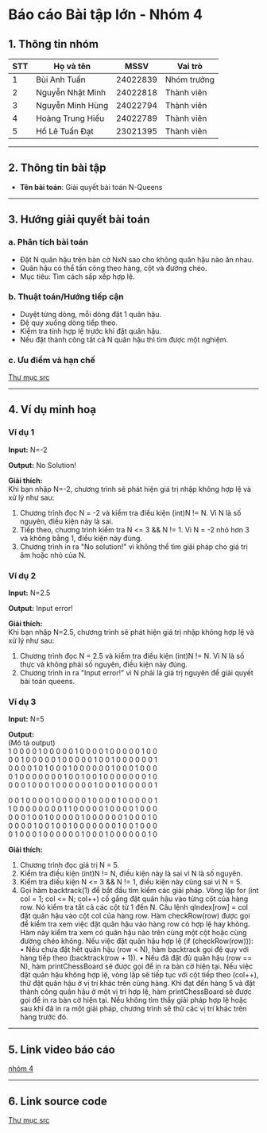 # Báo cáo Bài tập lớn - Nhóm 4

## 1. Thông tin nhóm
| STT | Họ và tên | MSSV | Vai trò |
|---|---|---|---|
| 1 | Bùi Anh Tuấn | 24022839 | Nhóm trưởng |
| 2 | Nguyễn Nhật Minh | 24022818 | Thành viên |
| 3 | Nguyễn Minh Hùng | 24022794 | Thành viên |
| 4 | Hoàng Trung Hiếu | 24022789 | Thành viên |
| 5 | Hồ Lê Tuấn Đạt | 23021395 | Thành viên |

---

## 2. Thông tin bài tập
- **Tên bài toán**: Giải quyết bài toán N-Queens


---

## 3. Hướng giải quyết bài toán

### a. Phân tích bài toán
- Đặt N quân hậu trên bàn cờ NxN sao cho không quân hậu nào ăn nhau.
- Quân hậu có thể tấn công theo hàng, cột và đường chéo.
- Mục tiêu: Tìm cách sắp xếp hợp lệ.

### b. Thuật toán/Hướng tiếp cận
- Duyệt từng dòng, mỗi dòng đặt 1 quân hậu.
- Đệ quy xuống dòng tiếp theo.
- Kiểm tra tính hợp lệ trước khi đặt quân hậu.
- Nếu đặt thành công tất cả N quân hậu thì tìm được một nghiệm.
### c. Ưu điểm và hạn chế
[Thư mục src](./src)

---

## 4. Ví dụ minh hoạ
### Ví dụ 1
**Input:** N=-2

**Output:** No Solution!

**Giải thích:**  
Khi bạn nhập N=-2, chương trình sẽ phát hiện giá trị nhập không hợp lệ và xử lý như sau:
1.	Chương trình đọc N = -2 và kiểm tra điều kiện (int)N != N. Vì N là số nguyên, điều kiện này là sai.
2.	Tiếp theo, chương trình kiểm tra N <= 3 && N != 1. Vì N = -2 nhỏ hơn 3 và không bằng 1, điều kiện này đúng.
3.	Chương trình in ra "No solution!" vì không thể tìm giải pháp cho giá trị âm hoặc nhỏ của N.


### Ví dụ 2
**Input:**  N=2.5

**Output:** Input error!

**Giải thích:**  
Khi bạn nhập N=2.5, chương trình sẽ phát hiện giá trị nhập không hợp lệ và xử lý như sau:
1.	Chương trình đọc N = 2.5 và kiểm tra điều kiện (int)N != N. Vì N là số thực và không phải số nguyên, điều kiện này đúng.
2.	Chương trình in ra "Input error!" vì N phải là giá trị nguyên để giải quyết bài toán queens.


### Ví dụ 3
**Input:**  N=5  

**Output:**  
(Mô tả output)  
1 0 0 0 0     1 0 0 0 0     0 1 0 0 0     0 1 0 0 0     0 0 1 0 0  
0 0 1 0 0     0 0 0 1 0     0 0 0 0 1     0 0 1 0 0     0 0 0 0 1  
0 0 0 0 1     0 1 0 0 0     1 0 0 0 0     0 0 1 0 0     0 1 0 0 0  
0 1 0 0 0     0 0 0 0 1     0 0 1 0 0     1 0 0 0 0     0 0 0 1 0  
0 0 0 1 0     0 0 1 0 0     0 0 0 0 1     0 0 0 1 0     0 0 0 0 1  

0 0 1 0 0     0 0 1 0 0     0 0 0 1 0     0 0 0 1 0     0 0 0 0 1  
1 0 0 0 0     0 0 0 0 1     1 0 0 0 0     0 1 0 0 0     0 1 0 0 0  
0 0 0 1 0     0 1 0 0 0     0 0 1 0 0     0 0 0 0 1     0 0 0 1 0  
0 0 0 0 1     0 0 1 0 0     1 0 0 0 0     0 0 0 1 0     0 1 0 0 0  
0 1 0 0 0     1 0 0 0 0     0 0 1 0 0     0 1 0 0 0     0 0 0 1 0  


**Giải thích:**  
1.	Chương trình đọc giá trị N = 5.
2.	Kiểm tra điều kiện (int)N != N, điều kiện này là sai vì N là số nguyên.
3.	Kiểm tra điều kiện N <= 3 && N != 1, điều kiện này cũng sai vì N = 5.
4.	Gọi hàm backtrack(1) để bắt đầu tìm kiếm các giải pháp.
Vòng lặp for (int col = 1; col <= N; col++) cố gắng đặt quân hậu vào từng cột của hàng row. Nó kiểm tra tất cả các cột từ 1 đến N.
Câu lệnh qIndex[row] = col đặt quân hậu vào cột col của hàng row.
Hàm checkRow(row) được gọi để kiểm tra xem việc đặt quân hậu vào hàng row có hợp lệ hay không. Hàm này kiểm tra xem có quân hậu nào trên cùng một cột hoặc cùng đường chéo không.
Nếu việc đặt quân hậu hợp lệ (if (checkRow(row))):
•	Nếu chưa đặt hết quân hậu (row < N), hàm backtrack gọi đệ quy với hàng tiếp theo (backtrack(row + 1)).
•	Nếu đã đặt đủ quân hậu (row == N), hàm printChessBoard sẽ được gọi để in ra bàn cờ hiện tại.
Nếu việc đặt quân hậu không hợp lệ, vòng lặp sẽ tiếp tục với cột tiếp theo (col++), thử đặt quân hậu ở vị trí khác trên cùng hàng.
Khi đạt đến hàng 5 và đặt thành công quân hậu ở một vị trí hợp lệ, hàm printChessBoard sẽ được gọi để in ra bàn cờ hiện tại.
Nếu không tìm thấy giải pháp hợp lệ hoặc sau khi đã in ra một giải pháp, chương trình sẽ thử các vị trí khác trên hàng trước đó.



---

## 5. Link video báo cáo
[nhóm 4](https://drive.google.com/drive/folders/1Glk_VXuDn6Ve8kYICEHiUGFqEMfVGXFp)


---

## 6. Link source code
[Thư mục src](./src)

